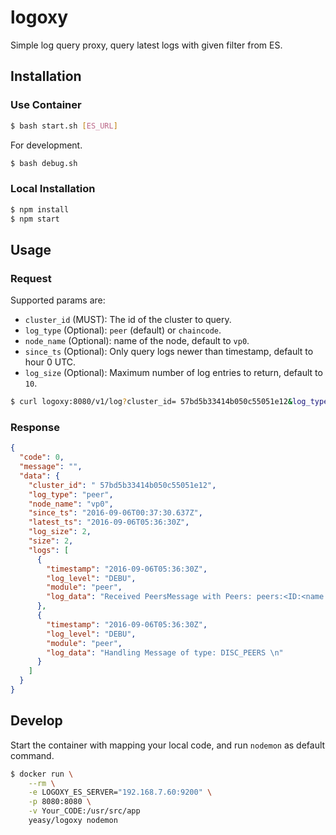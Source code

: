 # logoxy
Simple log query proxy, query latest logs with given filter from ES.

## Installation

### Use Container

```sh
$ bash start.sh [ES_URL]
```

For development.

```sh
$ bash debug.sh
```

### Local Installation

```sh
$ npm install
$ npm start
```

## Usage


### Request

Supported params are:

* `cluster_id` (MUST): The id of the cluster to query.
* `log_type` (Optional): `peer` (default) or `chaincode`.
* `node_name` (Optional): name of the node, default to `vp0`.
* `since_ts` (Optional): Only query logs newer than timestamp, default to hour 0 UTC.
* `log_size` (Optional): Maximum number of log entries to return, default to `10`.

```sh
$ curl logoxy:8080/v1/log?cluster_id= 57bd5b33414b050c55051e12&log_type=peer&node_name=vp0&since_ts=2016-09-05T12:41:42Z&log_size=10
```

###  Response

```json
{
  "code": 0,
  "message": "",
  "data": {
    "cluster_id": " 57bd5b33414b050c55051e12",
    "log_type": "peer",
    "node_name": "vp0",
    "since_ts": "2016-09-06T00:37:30.637Z",
    "latest_ts": "2016-09-06T05:36:30Z",
    "log_size": 2,
    "size": 2,
    "logs": [
      {
        "timestamp": "2016-09-06T05:36:30Z",
        "log_level": "DEBU",
        "module": "peer",
        "log_data": "Received PeersMessage with Peers: peers:<ID:<name:\"vp2\" > address:\"172.19.0.17:30303\" type:VALIDATOR > peers:<ID:<name:\"vp5\" > address:\"172.19.0.16:30303\" type:VALIDATOR > peers:<ID:<name:\"vp3\" > address:\"172.19.0.19:30303\" type:VALIDATOR > peers:<ID:<name:\"vp1\" > address:\"172.19.0.21:30303\" type:VALIDATOR > peers:<ID:<name:\"vp0\" > address:\"172.19.0.18:30303\" type:VALIDATOR > \n"
      },
      {
        "timestamp": "2016-09-06T05:36:30Z",
        "log_level": "DEBU",
        "module": "peer",
        "log_data": "Handling Message of type: DISC_PEERS \n"
      }
    ]
  }
}
```


## Develop
Start the container with mapping your local code, and run `nodemon` as default command.

```sh
$ docker run \
    --rm \
    -e LOGOXY_ES_SERVER="192.168.7.60:9200" \
    -p 8080:8080 \
    -v Your_CODE:/usr/src/app
    yeasy/logoxy nodemon
```
